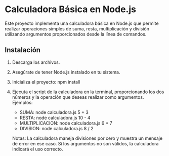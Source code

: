 # Calculadora Básica en Node.js

Este proyecto implementa una calculadora básica en Node.js que permite realizar operaciones simples de suma, resta, multiplicación y división utilizando argumentos proporcionados desde la línea de comandos.

## Instalación

1. Descarga los archivos.
2. Asegúrate de tener Node.js instalado en tu sistema.
3. Inicializa el proyecto:
   npm install
4. Ejecuta el script de la calculadora en la terminal, proporcionando los dos números y la operación que deseas realizar como argumentos.
   Ejemplos:

   - SUMA: node calculadora.js 5 + 3
   - RESTA: node calculadora.js 10 - 4
   - MULTIPLICACION: node calculadora.js 6 \* 7
   - DIVISION: node calculadora.js 8 / 2

   Notas:
   La calculadora maneja divisiones por cero y muestra un mensaje de error en ese caso.
   Si los argumentos no son válidos, la calculadora indicará el uso correcto.
